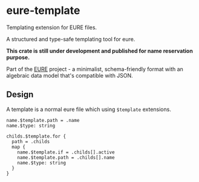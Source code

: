 # eure-template

Templating extension for EURE files.

A structured and type-safe templating tool for eure.

**This crate is still under development and published for name reservation purpose.**

Part of the [EURE](https://eure.dev) project - a minimalist, schema-friendly format with an algebraic data model that's compatible with JSON.

## Design

A template is a normal eure file which using `$template` extensions.

```eure
name.$template.path = .name
name.$type: string

childs.$template.for {
  path = .childs
  map {
    name.$template.if = .childs[].active
    name.$template.path = .childs[].name
    name.$type: string
  }
}
```
